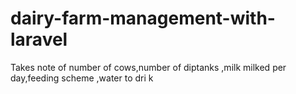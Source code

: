 # dairy-farm-management-with-laravel
Takes note of number of cows,number of diptanks  ,milk milked per day,feeding scheme ,water to dri k 
